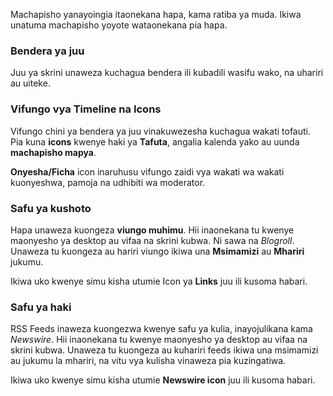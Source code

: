Machapisho yanayoingia itaonekana hapa, kama ratiba ya muda. Ikiwa unatuma machapisho yoyote wataonekana pia hapa.

### Bendera ya juu
Juu ya skrini unaweza kuchagua bendera ili kubadili wasifu wako, na uhariri au uiteke.

### Vifungo vya Timeline na Icons
Vifungo chini ya bendera ya juu vinakuwezesha kuchagua wakati tofauti. Pia kuna **icons** kwenye haki ya **Tafuta**, angalia kalenda yako au uunda **machapisho mapya**.

**Onyesha/Ficha** icon inaruhusu vifungo zaidi vya wakati wa wakati kuonyeshwa, pamoja na udhibiti wa moderator.

### Safu ya kushoto
Hapa unaweza kuongeza **viungo muhimu**. Hii inaonekana tu kwenye maonyesho ya desktop au vifaa na skrini kubwa. Ni sawa na *Blogroll*. Unaweza tu kuongeza au hariri viungo ikiwa una **Msimamizi** au **Mhariri** jukumu.

Ikiwa uko kwenye simu kisha utumie Icon ya **Links** juu ili kusoma habari.

### Safu ya haki
RSS Feeds inaweza kuongezwa kwenye safu ya kulia, inayojulikana kama *Newswire*. Hii inaonekana tu kwenye maonyesho ya desktop au vifaa na skrini kubwa. Unaweza tu kuongeza au kuhariri feeds ikiwa una msimamizi au jukumu la mhariri, na vitu vya kulisha vinaweza pia kuzingatiwa.

Ikiwa uko kwenye simu kisha utumie **Newswire icon** juu ili kusoma habari.
